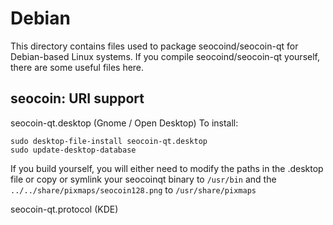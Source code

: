 
Debian
====================
This directory contains files used to package seocoind/seocoin-qt
for Debian-based Linux systems. If you compile seocoind/seocoin-qt yourself, there are some useful files here.

## seocoin: URI support ##


seocoin-qt.desktop  (Gnome / Open Desktop)
To install:

	sudo desktop-file-install seocoin-qt.desktop
	sudo update-desktop-database

If you build yourself, you will either need to modify the paths in
the .desktop file or copy or symlink your seocoinqt binary to `/usr/bin`
and the `../../share/pixmaps/seocoin128.png` to `/usr/share/pixmaps`

seocoin-qt.protocol (KDE)

